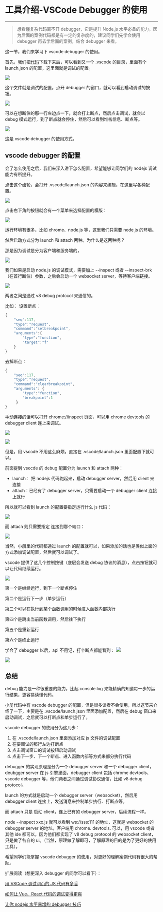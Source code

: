 
# 工具介绍-VSCode Debugger 的使用
---

> 想看懂复杂代码离不开 debugger，它是提升 Node.js 水平必备的能力。因为后面的案例代码都是有一定的复杂度的，建议同学们先学会使用 debugger 再去学后面的案例，结合 debugger 来看。

这一节，我们来学习下 vscode debugger 的使用。

首先，我们把[代码](https://github.com/QuarkGluonPlasma/babel-plugin-exercize)下载下来后，可以看到又一个 .vscode 的目录，里面有个 launch.json 的配置，这里面就是调试的配置。

![](https://p1-juejin.byteimg.com/tos-cn-i-k3u1fbpfcp/d04026afef6d4761ac4ff3dcf5d2f84d~tplv-k3u1fbpfcp-watermark.image)

这个文件就是调试的配置，点开 debugger 的窗口，就可以看到启动调试的按钮。

![](https://p3-juejin.byteimg.com/tos-cn-i-k3u1fbpfcp/205267d73fbc4e7dab7d76c9992b6a97~tplv-k3u1fbpfcp-watermark.image)

可以在想断住的那一行左边点一下，就会打上断点，然后点击调试，就会以 debug 模式运行，到了断点就会停住，然后可以看到堆栈信息、断点等。

![](https://p9-juejin.byteimg.com/tos-cn-i-k3u1fbpfcp/dbd7b6f296ea4235825cea8bda6b84c5~tplv-k3u1fbpfcp-watermark.image)

这是 vscode debugger 的使用方式。

## vscode debugger 的配置

会了怎么使用之后，我们来深入讲下怎么配置，希望能够让同学们的 nodejs 调试能力有所提升。

点击这个齿轮，会打开 .vscode/launch.json 的内容来编辑，在这里写各种配置。

![](https://p6-juejin.byteimg.com/tos-cn-i-k3u1fbpfcp/6bfb71747d254624913047f5819c45a5~tplv-k3u1fbpfcp-watermark.image)

点击右下角的按钮就会有一个菜单来选择配置的模版：

![](https://p6-juejin.byteimg.com/tos-cn-i-k3u1fbpfcp/73942b78943f498fa4eb2190ca78e510~tplv-k3u1fbpfcp-watermark.image)

运行环境有很多，比如 chrome、node.js 等，这里我们只需要 node.js 的环境。

然后启动方式分为 launch 和 attach 两种。为什么是这两种呢？

那是因为调试是分为客户端和服务端的，

![](https://p6-juejin.byteimg.com/tos-cn-i-k3u1fbpfcp/1e25d1a7e7114b1497558a18f3219ea2~tplv-k3u1fbpfcp-watermark.image)

我们如果是启动 node.js 的调试模式，需要加上 \--inspect 或者 \--inspect-brk（在首行断住）参数，之后会启动一个 websocket server，等待客户端链接。

![](https://p6-juejin.byteimg.com/tos-cn-i-k3u1fbpfcp/2ff979331b7046faa1a0dc3a6ce28397~tplv-k3u1fbpfcp-watermark.image)

两者之间是通过 v8 debug protocol 来通信的。

比如： 设置断点：

```javascript
{
    "seq":117,
    "type":"request",
    "command":"setbreakpoint",
    "arguments":{
        "type":"function",
        "target":"f"
    }
}
```

去掉断点：

```javascript
{
    "seq":117,
    "type":"request",
    "command":"clearbreakpoint",
    "arguments": {
        "type":"function",
        "breakpoint":1
     }
}
```

手动连接的话可以打开 chrome://inspect 页面，可以用 chrome devtools 的 debugger client 连上来调试。

![](https://p6-juejin.byteimg.com/tos-cn-i-k3u1fbpfcp/6d72a6152fe1402ca424a7c02d530c9f~tplv-k3u1fbpfcp-watermark.image)

![](https://p3-juejin.byteimg.com/tos-cn-i-k3u1fbpfcp/21ba7e5435b14b798581401553c4d89f~tplv-k3u1fbpfcp-watermark.image)

但是，用 vscode 不用这么麻烦，直接在 .vscode/launch.json 里面配置下就可以。

前面提到 vsocde 的 debug 配置分为 launch 和 attach 两种：

- launch： 把 nodejs 代码跑起来，启动 debugger server，然后用 client 来连接
- attach：已经有了 debugger server，只需要启动一个 debugger client 连接上就行

所以就可以看到 launch 的配置要指定运行什么 js 代码：

![](https://p9-juejin.byteimg.com/tos-cn-i-k3u1fbpfcp/6aaf1a267e224baaa09704e8a2263a82~tplv-k3u1fbpfcp-watermark.image)

而 attach 则只需要指定 连接到哪个端口：

![](https://p6-juejin.byteimg.com/tos-cn-i-k3u1fbpfcp/6e047d1180ea44589147859fcfd0bd92~tplv-k3u1fbpfcp-watermark.image)

当然，小册里的代码都通过 launch 的配置就可以，如果添加的话也是类似上面的方式添加调试配置，然后就可以调试了。

vscode 提供了这几个控制按键（底层会发送 debug 协议的消息），点击按钮就可以让代码继续运行。

![](https://p3-juejin.byteimg.com/tos-cn-i-k3u1fbpfcp/9e3dbcb4cd2a4f39b1d433bff2cf58ff~tplv-k3u1fbpfcp-watermark.image)

第一个是继续运行，到下一个断点停住

第二个是运行下一步（单步运行）

第三个可以在执行到某个函数调用的时候进入函数内部执行

第四个是跳出当前函数调用，然后往下执行

第五个是重新运行

第六个是终止运行

学会了 debugger 以后，api 不用记，打个断点都能看到： ![](https://p9-juejin.byteimg.com/tos-cn-i-k3u1fbpfcp/408207297a514949b7b83ad0457ceedb~tplv-k3u1fbpfcp-watermark.image)

![](https://p6-juejin.byteimg.com/tos-cn-i-k3u1fbpfcp/3699f18e54404278a6cc6f6ececd4029~tplv-k3u1fbpfcp-watermark.image)

## 总结

debug 能力是一种很重要的能力，比起 console.log 来能精确的知道每一步的运行结果，更容易读懂代码。

小册代码中有 vscode debugger 的配置，但是很多读者不会使用，所以这节来介绍了一下，主要是在 .vscode/launch.json 里面添加配置，然后在 debug 窗口来启动调试，之后就可以打断点和单步运行了。

vscode debugger 的使用分为这几步：

1.  在 .vscode/launch.json 里面添加对应 js 文件的调试配置
2.  在要调试的那行左边打断点
3.  点击调试窗口的调试按钮启动调试
4.  点击下一步、下一个断点、进入函数内部等方式来部分执行代码

debugger 的实现原理是分为一个 debugger server 和一个 debugger client，deubgger server 在 js 引擎里面，debugger client 包括 chrome devtools、vscode debugger 等，他们两者之间通过调试协议通信，比如 v8 debug protocol。

launch 的方式就是启动一个 debugger server（websocket），然后用 debugger client 连接上，发送消息来控制单步执行、打断点等。

而 attach 只是 启动 client，连上已有的 debugger server，后续流程一样。

node \--inspect xxx.js 就可以看到 ws://sss:111 的地址，这就是 websocket 的 debugger server 的地址。客户端用 chrome. devtools. 可以，用 vscode 或者其他 ide 都可以，因为他们都实现了 v8 debug protocol 的 websocket client，只是做了各自的 ui。（当然，原理做了解即可，了解原理的目的是为了更好的使用工具）。

希望同学们能掌握 vscode debugger 的使用，对更好的理解案例代码有很大的帮助。

扩展阅读（想更深入 debugger 的同学可以看下）：

[用 VSCode 调试网页的 JS 代码有多香](https://juejin.cn/post/7010768454458277924)

[如何让 Vue、React 代码的调试变得更爽](https://juejin.cn/post/7071219293249077256)

[让你 nodejs 水平暴增的 debugger 技巧](https://juejin.cn/post/6981820158046109703)
    